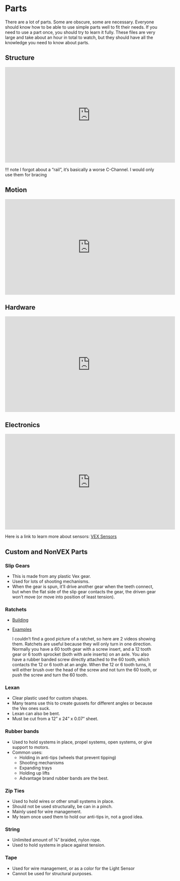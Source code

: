 # Parts

There are a lot of parts. Some are obscure, some are necessary. Everyone should know how to be able to use simple parts well to fit their needs. If you need to use a part once, you should try to learn it fully. These files are very large and take about an hour in total to watch, but they should have all the knowledge you need to know about parts.

## Structure

<iframe width="560" height="315" src="https://www.youtube.com/embed/9wj5aibcKAE" title="Robotics Introduction - Basics - Structure" frameborder="0" allow="accelerometer; autoplay; clipboard-write; encrypted-media; gyroscope; picture-in-picture; web-share" allowfullscreen></iframe>

<!-- prettier-ignore -->
!!! note
    I forgot about a “rail”, it’s basically a worse C-Channel. I would only use them for bracing

## Motion

<iframe width="560" height="315" src="https://www.youtube.com/embed/opz3PNI6mY0" title="Robotics Introduction - Basics - Motion" frameborder="0" allow="accelerometer; autoplay; clipboard-write; encrypted-media; gyroscope; picture-in-picture; web-share" allowfullscreen></iframe>

## Hardware

<iframe width="560" height="315" src="https://www.youtube.com/embed/DAcHH1pAQ_c" title="Robotics Introduction - Basics - Hardware" frameborder="0" allow="accelerometer; autoplay; clipboard-write; encrypted-media; gyroscope; picture-in-picture; web-share" allowfullscreen></iframe>

## Electronics

<iframe width="560" height="315" src="https://www.youtube.com/embed/OqzroBgR2dk" title="Robotics Introduction - Basics - Electronics" frameborder="0" allow="accelerometer; autoplay; clipboard-write; encrypted-media; gyroscope; picture-in-picture; web-share" allowfullscreen></iframe>

Here is a link to learn more about sensors: [VEX Sensors](https://wiki.purduesigbots.com/vex-electronics/vex-sensors/3-pin-adi-sensors)

## Custom and NonVEX Parts

### Slip Gears

-   This is made from any plastic Vex gear.
-   Used for lots of shooting mechanisms.
-   When the gear is spun, it’ll drive another gear when the teeth connect, but when the flat side of the slip gear contacts the gear, the driven gear won’t move (or move into position of least tension).

### Ratchets

-   [Building](https://www.youtube.com/watch?v=Yqm_LLXDCHA&)
-   [Examples](https://www.youtube.com/watch?v=5oYMlgNAVO4&t=136s)

    I couldn’t find a good picture of a ratchet, so here are 2 videos showing them.
    Ratchets are useful because they will only turn in one direction.
    Normally you have a 60 tooth gear with a screw insert, and a 12 tooth gear or 6 tooth sprocket (both with axle inserts) on an axle. You also have a rubber banded screw directly attached to the 60 tooth, which contacts the 12 or 6 tooth at an angle. When the 12 or 6 tooth turns, it will either brush over the head of the screw and not turn the 60 tooth, or push the screw and turn the 60 tooth.

### Lexan

-   Clear plastic used for custom shapes.
-   Many teams use this to create gussets for different angles or because the Vex ones suck.
-   Lexan can also be bent.
-   Must be cut from a 12” x 24” x 0.07” sheet.

### Rubber bands

-   Used to hold systems in place, propel systems, open systems, or give support to motors.
-   Common uses:
    -   Holding in anti-tips (wheels that prevent tipping)
    -   Shooting mechanisms
    -   Expanding trays
    -   Holding up lifts
    -   Advantage brand rubber bands are the best.

### Zip Ties

-   Used to hold wires or other small systems in place.
-   Should not be used structurally, be can in a pinch.
-   Mainly used for wire management.
-   My team once used them to hold our anti-tips in, not a good idea.

### String

-   Unlimited amount of ⅛” braided, nylon rope.
-   Used to hold systems in place against tension.

### Tape

-   Used for wire management, or as a color for the Light Sensor
-   Cannot be used for structural purposes.

